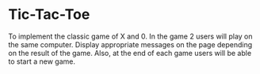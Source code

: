 # Tic-Tac-Toe
To implement the classic game of X and 0. In the game 2 users will play on the same computer.
Display appropriate messages on the page depending on the result of the game.
Also, at the end of each game users will be able to start a new game.
